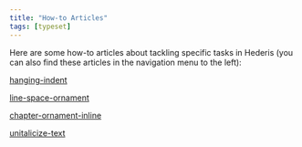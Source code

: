 ```yaml
---
title: "How-to Articles"
tags: [typeset]
---
```

 
<html><body><section data-type="chapter" class="hsecchapter" data-hederis-type="hsecchapter" id="intro-howto" data-pi-attrs="id: intro-howto; data-tags: typeset;" role="doc-chapter" data-tags="typeset" data-author-name=" " data-book-title=" " title="How-to Articles"><p class="hblkp" data-hederis-type="hblkp" id="pbrJlI5js">Here are some how-to articles about tackling specific tasks in Hederis (you can also find these articles in the navigation menu to the left): </p><p class="hblkp" data-hederis-type="hblkp" id="pH72Awf3s"><a href="{% link _docs/hanging-indent.md %}" class="hspana" data-hederis-type="hspana" id="p61M2HkjL">hanging-indent</a></p><p class="hblkp" data-hederis-type="hblkp" id="poOapGaR3"><a href="{% link _docs/line-space-ornament.md %}" class="hspana" data-hederis-type="hspana" id="p23rLrGcR">line-space-ornament</a></p><p class="hblkp" data-hederis-type="hblkp" id="pRDTqwTLu"><a href="{% link _docs/chapter-ornament-inline.md %}" class="hspana" data-hederis-type="hspana" id="pFMNMCZzk">chapter-ornament-inline</a></p><p class="hblkp" data-hederis-type="hblkp" id="pfC9icweX"><a href="{% link _docs/unitalicize-text.md %}" class="hspana" data-hederis-type="hspana" id="py0psKyHE">unitalicize-text</a></p></section></body></html>
